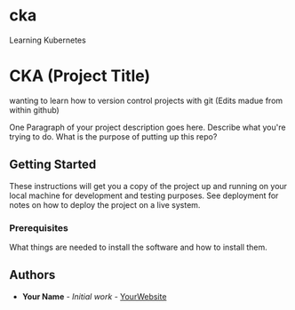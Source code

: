 # cka
Learning Kubernetes
# CKA (Project Title)

wanting to learn how to version control projects with git (Edits madue from within github)

One Paragraph of your project description goes here. Describe what you're trying to do.
What is the purpose of putting up this repo?

## Getting Started

These instructions will get you a copy of the project up and running on your local machine
for development and testing purposes. See deployment for notes on how to deploy the project
on a live system.

### Prerequisites

What things are needed to install the software and how to install them. 

## Authors

* **Your Name** - *Initial work* - [YourWebsite](https://example.com/)
